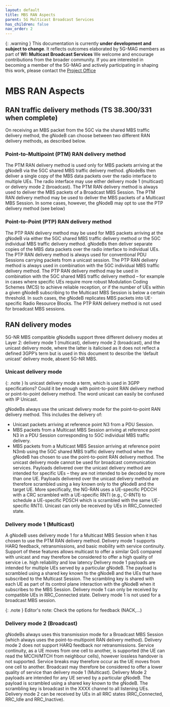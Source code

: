 ```yaml
---
layout: default
title: MBS RAN Aspects
parent: 5G Multicast Broadcast Services
has_children: false
nav_order: 2
---
```


{: .warning }
This documentation is currently **under development and subject to change**. It reflects outcomes elaborated by 5G-MAG members as part of **WI: Multicast Broadcast Services**
We welcome and encourage contributions from the broader community. If you are interested in becoming a member of the 5G-MAG and actively participating in shaping this work, please contact the [Project Office](https://www.5g-mag.com/contact)

# MBS RAN Aspects

## RAN traffic delivery methods (TS 38.300/331 when complete)
On receiving an MBS packet from the 5GC via the shared MBS traffic delivery method, the gNodeB can choose between two different RAN delivery methods, as described below.

### Point-to-Multipoint (PTM) RAN delivery method
The PTM RAN delivery method is used only for MBS packets arriving at the gNodeB via the 5GC shared MBS traffic delivery method. gNodeBs then deliver a single copy of the MBS data packets over the radio interface to multiple UEs. The radio interface may use either delivery mode 1 (multicast) or delivery mode 2 (broadcast).
The PTM RAN delivery method is always used to deliver the MBS packets of a Broadcast MBS Session.
The PTM RAN delivery method may be used to deliver the MBS packets of a Multicast MBS Session. In some cases, however, the gNodeB may opt to use the PTP delivery method (see below)

### Point-to-Point (PTP) RAN delivery method
The PTP RAN delivery method may be used for MBS packets arriving at the gNodeB via either the 5GC shared MBS traffic delivery method or the 5GC individual MBS traffic delivery method. gNodeBs then deliver separate copies of the MBS data packets over the radio interface to individual UEs.
The PTP RAN delivery method is always used for conventional PDU Sessions carrying packets from a unicast session.
The PTP RAN delivery method is always used in combination with the 5GC individual MBS traffic delivery method.
The PTP RAN delivery method may be used in combination with the 5GC shared MBS traffic delivery method – for example in cases where specific UEs require more robust Modulation Coding Schemes (MCS) to achieve reliable reception, or if the number of UEs within a given gNodeB subscribing to the Multicast MBS Session is below a certain threshold. In such cases, the gNodeB replicates MBS packets into UE-specific Radio Resource Blocks.
The PTP RAN delivery method is not used for broadcast MBS sessions.

## RAN delivery modes
5G-NR MBS compatible gNodeBs support three different delivery modes at Layer 2: delivery mode 1 (multicast), delivery mode 2 (broadcast), and the unicast delivery mode, where the latter is italicised as it does not reflect a defined 3GPP’s term but is used in this document to describe the ‘default unicast’ delivery mode, absent 5G-NR MBS. 

### Unicast delivery mode

{: .note }
Is unicast delivery mode a term, which is used in 3GPP specifications? Could it be enough with point-to-point RAN delivery method or point-to-point delivery method. The word unicast can easily be confused with IP Unicast.

gNodeBs always use the unicast delivery mode for the point-to-point RAN delivery method. This includes the delivery of:
*	Unicast packets arriving at reference point N3 from a PDU Session.
*	MBS packets from a Multicast MBS Session arriving at reference point N3 in a PDU Session corresponding to 5GC individual MBS traffic delivery.
*	MBS packets from a Multicast MBS Session arriving at reference point N3mb using the 5GC shared MBS traffic delivery method when the gNodeB has chosen to use the point-to-point RAN delivery method.
The unicast delivery mode cannot be used for broadcast communication services.
Payloads delivered over the unicast delivery method are intended for specific UEs – they are not intended to be decoded by more than one UE. Payloads delivered over the unicast delivery method are therefore scrambled using a key known only to the gNodeB and the target UE. More specifically, the NG-RAN uses a UE-specific PDCCH with a CRC scrambled with a UE-specific RNTI (e.g., C-RNTI) to schedule a UE-specific PDSCH which is scrambled with the same UE-specific RNTI). 
Unicast can only be received by UEs in RRC_Connected state.

### Delivery mode 1 (Multicast)
A gNodeB uses delivery mode 1 for a Multicast MBS Session when it has chosen to use the PTM RAN delivery method.
Delivery mode 1 supports HARQ feedback, retransmissions, and basic mobility with service continuity. Support of these features allows multicast to offer a similar QoS compared with unicast and may therefore be considered to offer a high quality of service i.e. high reliability and low latency
Delivery mode 1 payloads are intended for multiple UEs served by a particular gNodeB. The payload is scrambled using a shared key known to the gNodeB and the UEs that have subscribed to the Multicast Session. The scrambling key is shared with each UE as part of its control plane interaction with the gNodeB when it subscribes to the MBS Session.
Delivery mode 1 can only be received by compatible UEs in RRC_Connected state.
Delivery mode 1 is not used for a broadcast MBS session. 

{: .note } Editor's note: Check the options for feedback (NACK,...)

### Delivery mode 2 (Broadcast)
gNodeBs always uses this transmission mode for a Broadcast MBS Session (which always uses the point-to-multipoint RAN delivery method).
Delivery mode 2 does not support HARQ feedback nor retransmissions. Service continuity, as a UE moves from one cell to another, is supported (the UE can read the MCCH/MTCH from neighbour cells), however lossless handover is not supported. Service breaks may therefore occur as the UE moves from one cell to another. Broadcast may therefore be considered to offer a lower quality of service than delivery mode 1 (Multicast). 
Delivery Mode 2 payloads are intended for any UE served by a particular gNodeB. The payload is scrambled using a shared key known to the gNodeB. The scrambling key is broadcast in the XXXX channel to all listening UEs.
Delivery mode 2 can be received by UEs in all RRC states (RRC_Connected, RRC_Idle and RRC_Inactive).
